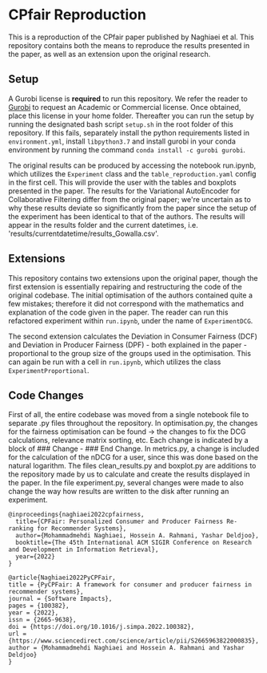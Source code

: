 # CPfair Reproduction

This is a reproduction of the CPfair paper published by Naghiaei et al. This repository contains both the means to reproduce the results presented in the paper, as well as an extension upon the original research. 

## Setup

A Gurobi license is **required** to run this repository. We refer the reader to [Gurobi](https://www.gurobi.com/) to request an Academic or Commercial license. Once obtained, place this license in your home folder. Thereafter you can run the setup by running the designated bash script `setup.sh` in the root folder of this repository. If this fails, separately install the python requirements listed in `environment.yml`, install `libpython3.7` and install gurobi in your conda environment by running the command `conda install -c gurobi gurobi`.

The original results can be produced by accessing the notebook run.ipynb, which utilizes the `Experiment` class and the `table_reproduction.yaml` config in the first cell. This will provide the user with the tables and boxplots presented in the paper. The results for the Variational AutoEncoder for Collaborative Filtering differ from the original paper; we're uncertain as to why these results deviate so significantly from the paper since the setup of the experiment has been identical to that of the authors. The results will appear in the results folder and the current datetimes, i.e. 'results/currentdatetime/results_Gowalla.csv'.

## Extensions

This repository contains two extensions upon the original paper, though the first extension is essentially repairing and restructuring the code of the original codebase. The initial optimisation of the authors contained quite a few mistakes; therefore it did not correspond with the mathematics and explanation of the code given in the paper. The reader can run this refactored experiment within `run.ipynb`, under the name of `ExperimentDCG`.

The second extension calculates the Deviation in Consumer Fairness (DCF) and Deviation in Producer Fairness (DPF) - both explained in the paper - proportional to the group size of the groups used in the optimisation. This can again be run with a cell in `run.ipynb`, which utilizes the class `ExperimentProportional`.

## Code Changes

First of all, the entire codebase was moved from a single notebook file to separate .py files throughout the repository. In optimisation.py, the changes for the fairness optimisation can be found -> the changes to fix the DCG calculations, relevance matrix sorting, etc. Each change is indicated by a block of ### Change - ### End Change. In metrics.py, a change is included for the calculation of the nDCG for a user, since this was done based on the natural logarithm. The files clean_results.py and boxplot.py are additions to the repository made by us to calculate and create the results displayed in the paper. In the file experiment.py, several changes were made to also change the way how results are written to the disk after running an experiment.

```
@inproceedings{naghiaei2022cpfairness,
  title={CPFair: Personalized Consumer and Producer Fairness Re-ranking for Recommender Systems},
  author={Mohammadmehdi Naghiaei, Hossein A. Rahmani, Yashar Deldjoo},
  booktitle={The 45th International ACM SIGIR Conference on Research and Development in Information Retrieval},
  year={2022}
}
```

```
@article{Naghiaei2022PyCPFair,
title = {PyCPFair: A framework for consumer and producer fairness in recommender systems},
journal = {Software Impacts},
pages = {100382},
year = {2022},
issn = {2665-9638},
doi = {https://doi.org/10.1016/j.simpa.2022.100382},
url = {https://www.sciencedirect.com/science/article/pii/S2665963822000835},
author = {Mohammadmehdi Naghiaei and Hossein A. Rahmani and Yashar Deldjoo}
}
```